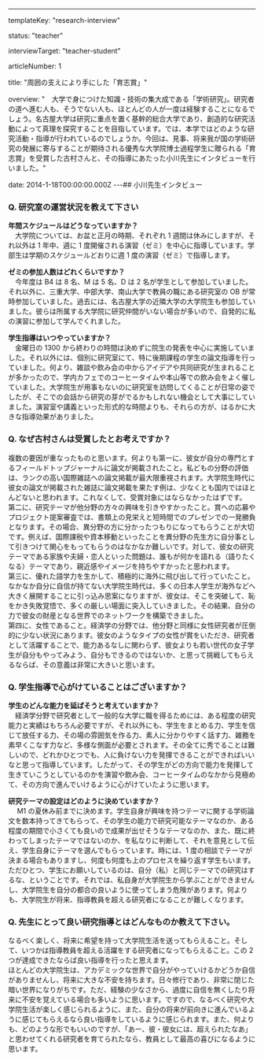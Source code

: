 ---

templateKey: "research-interview"

status: "teacher"

interviewTarget: "teacher-student"

articleNumber: 1

title: "周囲の支えにより手にした「育志賞」"

overview: "　大学で身につけた知識・技術の集大成である「学術研究」。研究者の道へ進む人も、そうでない人も、ほとんどの人が一度は経験することになるでしょう。名古屋大学は研究に重点を置く基幹的総合大学であり、創造的な研究活動によって真理を探究することを目指しています。では、本学ではどのような研究活動・指導が行われているのでしょうか。今回は、見事、将来我が国の学術研究の発展に寄与することが期待される優秀な大学院博士過程学生に贈られる「育志賞」を受賞した古村さんと、その指導にあたった小川先生にインタビューを行いました。"

date: 2014-1-18T00:00:00.000Z
---## 小川先生インタビュー

### Q. 研究室の運営状況を教えて下さい

**年間スケジュールはどうなっていますか？**  
　大学院については、お盆と正月の時期、それぞれ 1 週間は休みにしますが、それ以外は 1 年中、週に 1 度開催される演習（ゼミ）を中心に指導しています。学部生は学期のスケジュールどおりに週 1 度の演習（ゼミ）で指導します。

**ゼミの参加人数はどれくらいですか？**  
　今年度は B4 は 8 名、M は 5 名、D は 2 名が学生として参加していました。それ以外に、三重大学、中部大学、南山大学で教員の職にある研究室の OB が常時参加していました。過去には、名古屋大学の近隣大学の大学院生も参加していました。彼らは所属する大学院に研究仲間がいない場合が多いので、自発的に私の演習に参加して学んでくれました。

**学生指導はいつやっていますか？**  
　金曜日の 1300 から終わりの時間は決めずに院生の発表を中心に実施していました。それ以外には、個別に研究室にて、特に後期課程の学生の論文指導を行っていました。何より、雑談や飲み会の中からアイデアや共同研究が生まれることが多かったので、学内カフェでのコーヒータイムや本山等での飲み会をよく催していました。大学院生が用事もないのに研究室を訪問してくることが日常の姿でしたが、そこでの会話から研究の芽がでるかもしれない機会として大事にしていました。演習室や講義といった形式的な時間よりも、それらの方が、はるかに大きな指導効果がありました。

### Q. なぜ古村さんは受賞したとお考えですか？

複数の要因が重なったものと思います。何よりも第一に、彼女が自分の専門とするフィールドトップジャーナルに論文が掲載されたこと。私どもの分野の評価は、ランクの高い国際雑誌への論文掲載が最大限重視されます。大学院生時代に彼女の論文が掲載された雑誌に論文掲載を果たす例は、少なくとも国内ではほとんどないと思われます。これなくして、受賞対象にはならなかったはずです。  
第二に、研究テーマが他分野の方々の興味を引きやすかったこと。賞への応募やプロジェクト提案審査では、書類上の見栄えと短時間でのプレゼンでの一発勝負となります。その場合、異分野の方に分かったつもりになってもらうことが大切です。例えば、国際課税や資本移動といったことを異分野の先生方に自分事として引きつけて関心をもってもらうのはなかなか難しいです。対して、彼女の研究テーマである家族や夫婦・恋人といった問題は、誰もが何かを語れる（語りたくなる）テーマであり、親近感やイメージを持ちやすかったと思われます。  
第三に、優れた語学力を生かして、積極的に海外に飛び出して行っていたこと。なかなか自分に自信が持てない大学院生時代は、多くの日本人学生が海外などへ大きく展開することに引っ込み思案になりますが、彼女は、そこを突破して、恥をかき失敗覚悟で、多くの厳しい場面に突入していきました。その結果、自分の力で彼女の財産となる世界でのネットワークを構築できました。  
第四に、女性であること。経済学の分野では、他分野と同様に女性研究者が圧倒的に少ない状況にあります。彼女のようなタイプの女性が賞をいただき、研究者として活躍することで、能力あるなしに関わらず、彼女よりも若い世代の女子学生が自分もやってみよう、自分もできるのではないか、と思って挑戦してもらえるならば、その意義は非常に大きいと思います。

### Q. 学生指導で心がけていることはございますか？

**学生のどんな能力を延ばそうと考えていますか？**  
　経済学分野で研究者として一般的な大学に職を得るためには、ある程度の研究能力と実績はもちろん必要ですが、それ以外にも、学生をまとめる力、学生を信じて放任する力、その場の雰囲気を作る力、素人に分かりやすく話す力、雑務を素早くこなす力など、多様な側面が必要とされます。その全てに秀でることは難しいので、どれかひとつでも、人に負けない力を発揮できることができればいいなと思って指導しています。したがって、その学生がどの方向で能力を発揮して生きていこうとしているのかを演習や飲み会、コーヒータイムのなかから見極めて、その方向で進んでいけるように心がけていたように思います。

**研究テーマの設定はどのように決めていますか？**  
　 M1 の夏休み前までに決めます。学生自身が興味を持つテーマに関する学術論文を数本持ってきてもらって、その学生の能力で研究可能なテーマなのか、ある程度の期間で小さくても良いので成果が出せそうなテーマなのか、また、既に終わってしまったテーマではないのか、を私なりに判断して、それを意見として伝え、学生自身にテーマを選んでもらっています。時には、1 度の相談でテーマが決まる場合もありますし、何度も何度も上のプロセスを繰り返す学生もいます。ただひとつ、学生にお願いしているのは、自分（私）と同じテーマでの研究はするな、ということです。それでは、私自身が大学院生から学ぶことができませんし、大学院生を自分の都合の良いように使ってしまう危険があります。何よりも、大学院生が将来、指導教員を超える研究者になることが難しくなります。

### Q. 先生にとって良い研究指導とはどんなものか教えて下さい。

なるべく楽しく、将来に希望を持って大学院生活を送ってもらえること。そして、いつかは指導教員を超える活躍をする研究者になってもらえること。この 2 つが達成できたならば良い指導を行ったと思えます。  
ほとんどの大学院生は、アカデミックな世界で自分がやっていけるかどうか自信がありませんし、将来に大きな不安を持ちます。日々修行であり、非常に閉じた暗い世界になりがちです。ただ、経験の少なさから、過度に自信を無くしたり将来に不安を覚えている場合も多いように思います。ですので、なるべく研究や大学院生活が楽しく感じられるように、また、自分の将来が前向きに進んでいるように感じてもらえるなら良い指導をしているように感じられます。また、何よりも、どのような形でもいいのですが、「あー、彼・彼女には、超えられたなあ」と思わせてくれる研究者を育てられたなら、教員として最高の喜びになるように思います。
